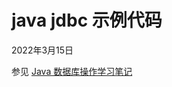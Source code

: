 # java jdbc 示例代码
2022年3月15日

参见 [Java 数据库操作学习笔记](https://github.com/chenxizhan1995/java-demo-db-main)
